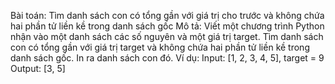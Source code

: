 Bài toán: Tìm danh sách con có tổng gần với giá trị cho trước và không chứa hai phần tử liền kề trong danh sách gốc
Mô tả: Viết một chương trình Python nhận vào một danh sách các số nguyên và một giá trị target. Tìm danh sách con có tổng gần với giá trị target và không chứa hai phần tử liền kề trong danh sách gốc. In ra danh sách con đó.
Ví dụ:
Input: [1, 2, 3, 4, 5], target = 9
Output: [3, 5]